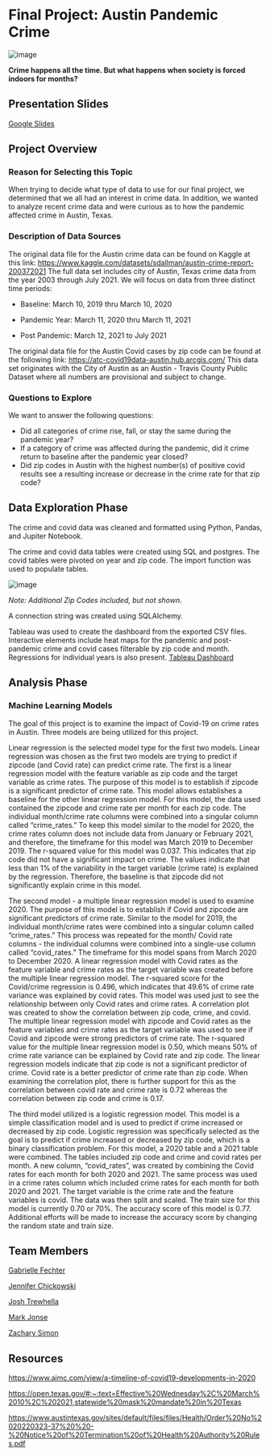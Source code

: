 # Final Project: Austin Pandemic Crime
![image](https://user-images.githubusercontent.com/102322707/191331531-3b530965-a17a-4d89-9d42-9b64b022edb9.png)  

**Crime happens all the time. But what happens when society is forced indoors for months?**

## Presentation Slides  
[Google Slides](https://docs.google.com/presentation/d/1TEfVja0U4pWg6WvCQfoq7gXXQAh1zRGDPhcBFAYb_Go/edit#slide=id.gc6f9e470d_0_0)  

## Project Overview  
### Reason for Selecting this Topic
When trying to decide what type of data to use for our final project, we determined that we all had an interest in crime data.  In addition, we wanted to analyze recent crime data and were curious as to how the pandemic affected crime in Austin, Texas.

### Description of Data Sources
The original data file for the Austin crime data can be found on Kaggle at this link: 
https://www.kaggle.com/datasets/sdallman/austin-crime-report-200372021
The full data set includes city of Austin, Texas crime data from the year 2003 through July 2021.  We will focus on data from three distinct time periods:

- Baseline: March 10, 2019 thru March 10, 2020

- Pandemic Year: March 11, 2020 thru March 11, 2021

- Post Pandemic: March 12, 2021 to July 2021

The original data file for the Austin Covid cases by zip code can be found at the following link: 
https://atc-covid19data-austin.hub.arcgis.com/
This data set originates with the City of Austin as an Austin - Travis County Public Dataset where all numbers are provisional and subject to change.

### Questions to Explore
We want to answer the following questions: 
- Did all categories of crime rise, fall, or stay the same during the pandemic year?  
- If a category of crime was affected during the pandemic, did it crime return to baseline after the pandemic year closed?
- Did zip codes in Austin with the highest number(s) of positive covid results see a resulting increase or decrease in the crime rate for that zip code?

## Data Exploration Phase

The crime and covid data was cleaned and formatted using Python, Pandas, and Jupiter Notebook.

The crime and covid data tables were created using SQL and postgres.  The covid tables were pivoted on year and zip code. The import function was used to populate tables.


![image](https://user-images.githubusercontent.com/102322707/191340310-902ab2e4-e517-4565-ae4e-6f6725b7ffc1.png)

*Note:  Additional Zip Codes included, but not shown.*

A connection string was created using SQLAlchemy.



Tableau was used to create the dashboard from the exported CSV files.
Interactive elements include heat maps for the pandemic and post-pandemic crime and covid cases filterable by zip code and month.
Regressions for individual years is also present.  [Tableau Dashboard](https://public.tableau.com/app/profile/zach1542/viz/Austin_Pandemic_v_Crime/Dashboard1) 




## Analysis Phase
### Machine Learning Models
The goal of this project is to examine the impact of Covid-19 on crime rates in Austin. Three models are being utilized for this project. 

Linear regression is the selected model type for the first two models. Linear regression was chosen as the first two models are trying to predict if zipcode (and Covid rate) can predict crime rate. The first is a linear regression model with the feature variable as zip code and the target variable as crime rates. The purpose of this model is to establish if zipcode is a significant predictor of crime rate. This model allows establishes a baseline for the other linear regression model. For this model, the data used contained the zipcode and crime rate per month for each zip code. The individual month/crime rate columns were combined into a singular column called “crime_rates.” To keep this model similar to the model for 2020, the crime rates column does not include data from January or February 2021, and therefore, the timeframe for this model was March 2019 to December 2019. The r-squared value for this model was 0.037. This indicates that zip code did not have a significant impact on crime. The values indicate that less than 1% of the variability in the target variable (crime rate) is explained by the regression. Therefore, the baseline is that zipcode did not significantly explain crime in this model. 

The second model - a multiple linear regression model is used to examine 2020. The purpose of this model is to establish if Covid and zipcode are significant predictors of crime rate. Similar to the model for 2019, the individual month/crime rates were combined into a singular column called “crime_rates.” This process was repeated for the month/ Covid rate columns - the individual columns were combined into a single-use column called “covid_rates.” The timeframe for this model spans from March 2020 to December 2020. A linear regression model with Covid rates as the feature variable and crime rates as the target variable was created before the multiple linear regression model. The r-squared score for the Covid/crime regression is 0.496, which indicates that 49.6% of crime rate variance was explained by covid rates. This model was used just to see the relationship between only Covid rates and crime rates. A correlation plot was created to show the correlation between zip code, crime, and covid. The multiple linear regression model with zipcode and Covid rates as the feature variables and crime rates as the target variable was used to see if Covid and zipcode were strong predictors of crime rate. The r-squared value for the multiple linear regression model is 0.50, which means 50% of crime rate variance can be explained by Covid rate and zip code. The linear regression models indicate that zip code is not a significant predictor of crime. Covid rate is a better predictor of crime rate than zip code. When examining the correlation plot, there is further support for this as the correlation between covid rate and crime rate is 0.72 whereas the correlation between zip code and crime is 0.17. 

The third model utilized is a logistic regression model. This model is a simple classification model and is used to predict if crime increased or decreased by zip code. Logistic regression was specifically selected as the goal is to predict if crime increased or decreased by zip code, which is a binary classification problem. For this model, a 2020 table and a 2021 table were combined. The tables included zip code and crime and covid rates per month. A new column, “covid_rates”, was created by combining the Covid rates for each month for both 2020 and 2021. The same process was used in a crime rates column which included crime rates for each month for both 2020 and 2021. The target variable is the crime rate and the feature variables is covid. The data was then split and scaled. The train size for this model is currently 0.70 or 70%. The accuracy score of this model is 0.77. Additional efforts will be made to increase the accuracy score by changing the random state and train size. 

## Team Members

[Gabrielle Fechter](https://github.com/gfechter)  

[Jennifer Chickowski](https://github.com/jenchick)  

[Josh Trewhella](https://github.com/joshTrewhella)  

[Mark Jonse](https://github.com/mjonse90) 

[Zachary Simon](https://github.com/zsimon13)



## Resources
https://www.ajmc.com/view/a-timeline-of-covid19-developments-in-2020

https://open.texas.gov/#:~:text=Effective%20Wednesday%2C%20March%2010%2C%202021,statewide%20mask%20mandate%20in%20Texas

https://www.austintexas.gov/sites/default/files/files/Health/Order%20No%2020220323-37%20%20-%20Notice%20of%20Termination%20of%20Health%20Authority%20Rules.pdf


